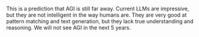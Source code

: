 This is a prediction that AGI is still far away. Current LLMs are impressive, but they are not intelligent in the way humans are. They are very good at pattern matching and text generation, but they lack true understanding and reasoning. We will not see AGI in the next 5 years.
